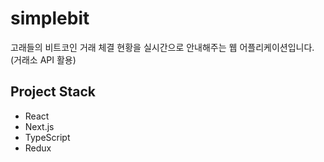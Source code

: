 # simplebit
고래들의 비트코인 거래 체결 현황을 실시간으로 안내해주는 웹 어플리케이션입니다.
(거래소 API 활용)

## Project Stack
<ul>
  <li>React</li>
  <li>Next.js</li>
  <li>TypeScript</li>
  <li>Redux</li>
</ul>
